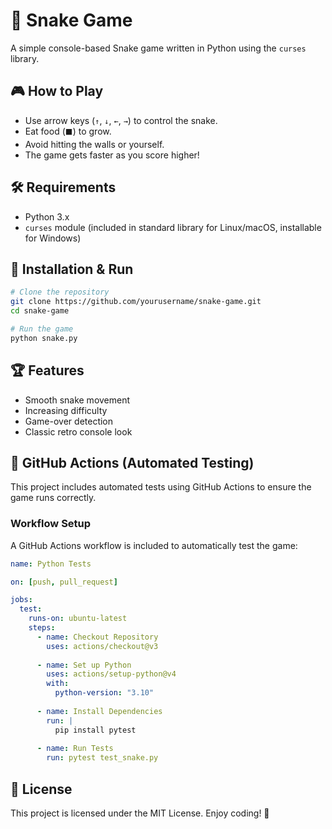 # 🐍 Snake Game

A simple console-based Snake game written in Python using the `curses` library.

## 🎮 How to Play
- Use arrow keys (`↑`, `↓`, `←`, `→`) to control the snake.
- Eat food (`⬛`) to grow.
- Avoid hitting the walls or yourself.
- The game gets faster as you score higher!

## 🛠️ Requirements
- Python 3.x
- `curses` module (included in standard library for Linux/macOS, installable for Windows)

## 🚀 Installation & Run
```sh
# Clone the repository
git clone https://github.com/yourusername/snake-game.git
cd snake-game

# Run the game
python snake.py
```

## 🏆 Features
- Smooth snake movement
- Increasing difficulty
- Game-over detection
- Classic retro console look

## 🤖 GitHub Actions (Automated Testing)
This project includes automated tests using GitHub Actions to ensure the game runs correctly.

### Workflow Setup
A GitHub Actions workflow is included to automatically test the game:

```yaml
name: Python Tests

on: [push, pull_request]

jobs:
  test:
    runs-on: ubuntu-latest
    steps:
      - name: Checkout Repository
        uses: actions/checkout@v3
      
      - name: Set up Python
        uses: actions/setup-python@v4
        with:
          python-version: "3.10"
      
      - name: Install Dependencies
        run: |
          pip install pytest
      
      - name: Run Tests
        run: pytest test_snake.py
```

## 📜 License
This project is licensed under the MIT License. Enjoy coding! 🚀
